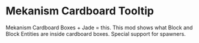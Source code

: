# Mekanism Cardboard Tooltip
 Mekanism Cardboard Boxes + Jade = this. 
 This mod shows what Block and Block Entities are inside cardboard boxes. 
 Special support for spawners.
